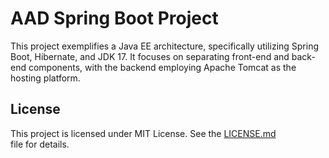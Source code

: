 # AAD Spring Boot Project

This project exemplifies a Java EE architecture, specifically utilizing Spring Boot, Hibernate, and JDK 17. It focuses on separating front-end and back-end components, with the backend employing Apache Tomcat as the hosting platform. 

## License

This project is licensed under MIT License. See the [LICENSE.md](https://github.com/Randika9991/AAD_spring_boot_my_test_Project/edit/master/LICENSE) file for details.
